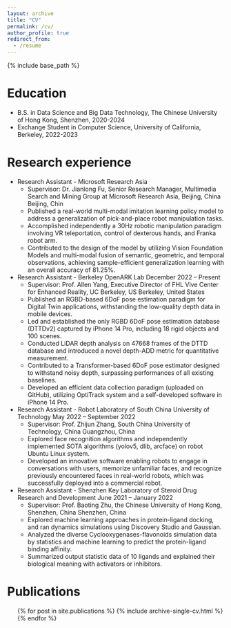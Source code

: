 ```yaml
---
layout: archive
title: "CV"
permalink: /cv/
author_profile: true
redirect_from:
  - /resume
---
```


{% include base_path %}

Education
======
* B.S. in Data Science and Big Data Technology, The Chinese University of Hong Kong, Shenzhen, 2020-2024
* Exchange Student in Computer Science, University of California, Berkeley, 2022-2023

Research experience
======
* Research Assistant - Microsoft Research Asia
  * Supervisor: Dr. Jianlong Fu, Senior Research Manager, Multimedia Search and Mining Group at Microsoft Research Asia, Beijing, China Beijing, Chin
  * Published a real-world multi-modal imitation learning policy model to address a generalization of pick-and-place robot manipulation tasks.
  * Accomplished independently a 30Hz robotic manipulation paradigm involving VR teleportation, control of dexterous hands, and Franka robot arm.
  * Contributed to the design of the model by utilizing Vision Foundation Models and multi-modal fusion of semantic, geometric, and temporal observations, achieving sample-efficient generalization learning with an overall accuracy of 81.25%.
* Research Assistant - Berkeley OpenARK Lab December 2022 – Present
  * Supervisor: Prof. Allen Yang, Executive Director of FHL Vive Center for Enhanced Reality, UC Berkeley, US Berkeley, United States
  * Published an RGBD-based 6DoF pose estimation paradigm for Digital Twin applications, withstanding the low-quality depth data in mobile devices.
  * Led and established the only RGBD 6DoF pose estimation database (DTTDv2) captured by iPhone 14 Pro, including 18 rigid objects and 100 scenes.
  * Conducted LiDAR depth analysis on 47668 frames of the DTTD database and introduced a novel depth-ADD metric for quantitative measurement.
  * Contributed to a Transformer-based 6DoF pose estimator designed to withstand noisy depth, surpassing performances of all existing baselines.
  * Developed an efficient data collection paradigm (uploaded on GitHub), utilizing OptiTrack system and a self-developed software in iPhone 14 Pro.
* Research Assistant - Robot Laboratory of South China University of Technology May 2022 – September 2022
  * Supervisor: Prof. Zhijun Zhang, South China University of Technology, China Guangzhou, China
  * Explored face recognition algorithms and independently implemented SOTA algorithms (yolov5, dlib, arcface) on robot Ubuntu Linux system.
  * Developed an innovative software enabling robots to engage in conversations with users, memorize unfamiliar faces, and recognize previously encountered faces in real-world robots, which was successfully deployed into a commercial robot.
* Research Assistant - Shenzhen Key Laboratory of Steroid Drug Research and Development June 2021 – January 2022
  * Supervisor: Prof. Baoting Zhu, the Chinese University of Hong Kong, Shenzhen, China Shenzhen, China
  * Explored machine learning approaches in protein-ligand docking, and ran dynamics simulations using Discovery Studio and Gaussian.
  * Analyzed the diverse Cyclooxygenases-flavonoids simulation data by statistics and machine learning to predict the protein-ligand binding affinity.
  * Summarized output statistic data of 10 ligands and explained their biological meaning with activators or inhibitors.

Publications
======
  <ul>{% for post in site.publications %}
    {% include archive-single-cv.html %}
  {% endfor %}</ul>
  

